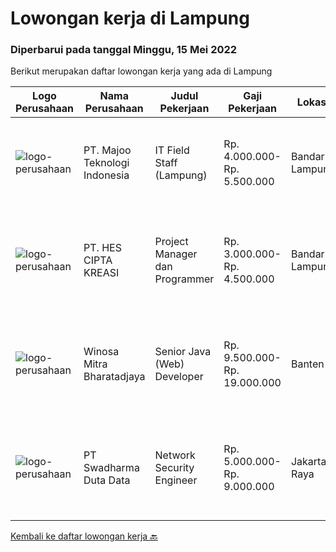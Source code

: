 
  # Lowongan kerja di Lampung

  ### Diperbarui pada tanggal Minggu, 15 Mei 2022

  Berikut merupakan daftar lowongan kerja yang ada di Lampung

  |Logo Perusahaan | Nama Perusahaan | Judul Pekerjaan | Gaji Pekerjaan | Lokasi | Deskripsi | Tanggal diunggah | Pranala |
  | -------------- | --------------- | --------------- | --------- | --------- | -------------- | ------- | ----------- |
  |![logo-perusahaan](https://image-service-cdn.seek.com.au/2a2c8a948d223cf92abbc34c9b4e6cee325386db/ee4dce1061f3f616224767ad58cb2fc751b8d2dc)|PT. Majoo Teknologi Indonesia|IT Field Staff (Lampung)|Rp. 4.000.000-Rp. 5.500.000|Bandar Lampung|Melakukan instalasi beserta pengaturan software dan hardware majoo. Memberikan edukasi (training) kepada staff / manager/ owner mengenai cara...|Rabu, 04 Mei 2022|https://www.jobstreet.co.id/id/job/it-field-staff-lampung-3871444?token=0~11938aac-39b7-4681-b3a2-45542a503dae&sectionRank=1&jobId=jobstreet-id-job-3871444|
|![logo-perusahaan](https://image-service-cdn.seek.com.au/182190f85ceef3dea3a8e73c95ed72d1e0d24be3/ee4dce1061f3f616224767ad58cb2fc751b8d2dc)|PT. HES CIPTA KREASI|Project Manager dan Programmer|Rp. 3.000.000-Rp. 4.500.000|Bandar Lampung|Lowongan Project Manager &amp; ProgrammerPT. HES CIPTA KREASI, merupakan perusahaan rintisan yang bergerak di bidang aplikasi jasa, membuka lowongan...|Jumat, 06 Mei 2022|https://www.jobstreet.co.id/id/job/project-manager-dan-programmer-3872304?token=0~11938aac-39b7-4681-b3a2-45542a503dae&sectionRank=2&jobId=jobstreet-id-job-3872304|
|![logo-perusahaan](https://image-service-cdn.seek.com.au/85529b947cfce6ae1e7fef595e1aa52f582cb146/ee4dce1061f3f616224767ad58cb2fc751b8d2dc)|Winosa Mitra Bharatadjaya|Senior Java (Web) Developer|Rp. 9.500.000-Rp. 19.000.000|Banten|Winosa Mitra is a young and fast growing Business consultancy and software development company. We are expanding and are looking for an ambitious...|Kamis, 05 Mei 2022|https://www.jobstreet.co.id/id/job/senior-java-web-developer-3861702?token=0~11938aac-39b7-4681-b3a2-45542a503dae&sectionRank=3&jobId=jobstreet-id-job-3861702|
|![logo-perusahaan](https://image-service-cdn.seek.com.au/e55e3708620a7ff5e7da329d1725ee01ed113417/ee4dce1061f3f616224767ad58cb2fc751b8d2dc)|PT Swadharma Duta Data|Network Security Engineer|Rp. 5.000.000-Rp. 9.000.000|Jakarta Raya|S1 Teknik (Komputer/Informatika). Waktu kerja Shift (sesuai dengan jadwal yang ditentukan) Bersedia ditempatkan di Jakarta dan luar kota (Palembang)...|Senin, 18 April 2022|https://www.jobstreet.co.id/id/job/network-security-engineer-3857440?token=0~11938aac-39b7-4681-b3a2-45542a503dae&sectionRank=4&jobId=jobstreet-id-job-3857440|


  [Kembali ke daftar lowongan kerja 🔙](../README.md#daftar-lowongan-kerja)
  
